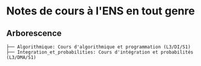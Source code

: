 # Notes de cours à l'ENS en tout genre

## Arborescence

```
├── Algorithmique: Cours d'algorithmique et programmation (L3/DI/S1)
├── Integration_et_probabilities: Cours d'intégration et probabilités (L3/DMA/S1)
```
